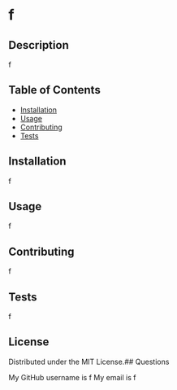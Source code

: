 # f

## Description

f

## Table of Contents

- [Installation](#installation)
- [Usage](#usage)
- [Contributing](#contributing)
- [Tests](#tests)

## Installation

f

## Usage

f

## Contributing

f

## Tests

f

## License

Distributed under the MIT License.## Questions

My GitHub username is f
My email is f
